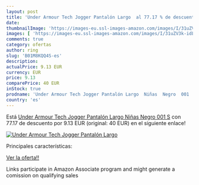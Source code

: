 ```yaml
---
layout: post
title: 'Under Armour Tech Jogger Pantalón Largo  al 77.17 % de descuento'
date: 
thumbnailImage: 'https://images-eu.ssl-images-amazon.com/images/I/31uZV3k-idL._SL200_.jpg'
images: [ 'https://images-eu.ssl-images-amazon.com/images/I/31uZV3k-idL._SL200_.jpg' ]
comments: true
category: ofertas
author: ring
slug: 'B01M8KQQ4S-es'
description:
actualPrice: 9.13 EUR
currency: EUR
price: 9.13
comparePrice: 40 EUR
inStock: true
prodname: 'Under Armour Tech Jogger Pantalón Largo  Niñas  Negro  001   S'
country: 'es'
---
```


Está [Under Armour Tech Jogger Pantalón Largo  Niñas  Negro  001   S](https://www.amazon.es/dp/B01M8KQQ4S/?tag=tolees-21) con 77.17 de descuento por 9.13 EUR (original: 40 EUR) en el siguiente enlace!

[![Under Armour Tech Jogger Pantalón Largo ](https://images-eu.ssl-images-amazon.com/images/I/31uZV3k-idL._SL200_.jpg)](https://www.amazon.es/dp/B01M8KQQ4S/?tag=tolees-21)

Principales características:


[Ver la oferta!!](https://www.amazon.es/dp/B01M8KQQ4S/?tag=tolees-21)

Links participate in Amazon Associate program and might generate a comission on qualifying sales



